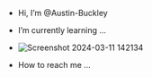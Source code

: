 - Hi, I’m @Austin-Buckley

- I’m currently learning ...
- ![Screenshot 2024-03-11 142134](https://github.com/Austin-Buckley/Austin-Buckley/assets/162955876/7d92b6ec-f768-4d40-bffc-a641ac4163a0)

- How to reach me ...

<!---
Austin-Buckley/Austin-Buckley is a ✨ special ✨ repository because its `README.md` (this file) appears on your GitHub profile.
You can click the Preview link to take a look at your changes.
--->
